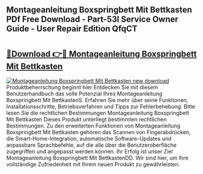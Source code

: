 ## Montageanleitung Boxspringbett Mit Bettkasten PDf Free Download - Part-53l Service Owner Guide - User Repair Edition QfqCT

# <h2><a href="http://df79wkj.blite.top/?on=Montageanleitung+Boxspringbett+Mit+Bettkasten">🔗Download 👉🔴 Montageanleitung Boxspringbett Mit Bettkasten</a></h2>

[![Montageanleitung Boxspringbett Mit Bettkasten new download](https://i.imgur.com/lujVjoI.png)](http://df79wkj.blite.top/?on=Montageanleitung+Boxspringbett+Mit+Bettkasten)
Produktbeherrschung beginnt hier Entdecken Sie mit diesem Benutzerhandbuch das volle Potenzial Ihres Montageanleitung Boxspringbett Mit BettkastenS. Erfahren Sie mehr über seine Funktionen, Installationsschritte, Betriebsverfahren und Tipps zur Fehlerbehebung. Bitte lesen Sie die rechtlichen Bestimmungen Montageanleitung Boxspringbett Mit Bettkasten Dieses Produkt unterliegt bestimmten rechtlichen Bestimmungen. Zu den erweiterten Funktionen von Montageanleitung Boxspringbett Mit Bettkasten gehören das Scannen von Fingerabdrücken, die Smart-Home-Integration, automatische Software-Updates und anpassbare Sprachbefehle, auf die alle über die Benutzeroberfläche zugegriffen und angepasst werden können. Ihr Erfolg ist unser Ziel Montageanleitung Boxspringbett Mit BettkastenDD. Wir sind hier, um Ihre vollständige Zufriedenheit mit Ihrem neuen Produkt zu gewährleisten.
